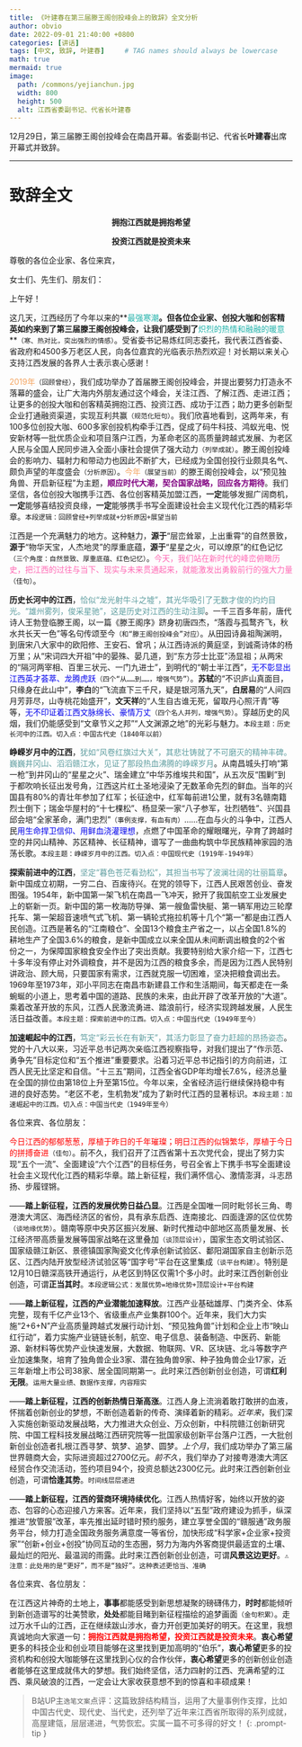 ```yaml
---
title: 《叶建春在第三届滕王阁创投峰会上的致辞》全文分析
author: obvio
date: 2022-09-01 21:40:00 +0800
categories: [讲话]
tags: [中文, 致辞, 叶建春]     # TAG names should always be lowercase
math: true
mermaid: true
image:
  path: /commons/yejianchun.jpg
  width: 800
  height: 500
  alt: 江西省委副书记、代省长叶建春
---
```


12月29日，第三届滕王阁创投峰会在南昌开幕。省委副书记、代省长**叶建春**出席开幕式并致辞。

---
# 致辞全文

**<center>拥抱江西就是拥抱希望</center>**

**<center>投资江西就是投资未来</center>**

尊敬的各位企业家、各位来宾，

女士们、先生们、朋友们：

上午好！

这几天，江西经历了今年以来的**<font color=LightSeaGreen>最强寒潮</font>**。但各位企业家、创投大咖和创客精英如约来到了第三届滕王阁创投峰会，让我们感受到了**<font color=LightSeaGreen>炽烈的热情和融融的暖意</font>**`（寒、热对比，突出强烈的情感）`。受省委书记易炼红同志委托，我代表江西省委、省政府和4500多万老区人民，向各位嘉宾的光临表示热烈欢迎！对长期以来关心支持江西发展的各界人士表示衷心感谢！

<font color=SandyBrown>2019年</font>`（回顾曾经）`，我们成功举办了首届滕王阁创投峰会，并提出要努力打造永不落幕的盛会，让广大海内外朋友通过这个峰会，关注江西、了解江西、走进江西；让更多的创投大咖和创客精英拥抱江西、投资江西、成功于江西；助力更多创新型企业打通融资渠道，实现互利共赢`（规范化短句）`。我们欣喜地看到，这两年来，有100多位创投大咖、600多家创投机构牵手江西，促成了码牛科技、鸿蚁光电、悦安新材等一批优质企业和项目落户江西，为革命老区的高质量跨越式发展、为老区人民与全国人民同步进入全面小康社会提供了强大动力`（列举成就）`。滕王阁创投峰会的影响力、辐射力和带动力也因此不断扩大，已经成为全国创投行业颇具名气、颇负声望的年度盛会`（分析原因）`。<font color=SandyBrown>今年</font>`（展望当前）`的滕王阁创投峰会，以“预见独角兽、开启新征程”为主题，**<font color=Purple>顺应时代大潮，契合国家战略，回应各方期待</font>**。我们坚信，各位创投大咖携手江西、各位创客精英加盟江西，**一定**能够发掘广阔商机，**一定**能够喜结投资良缘，**一定**能够携手书写全面建设社会主义现代化江西的精彩华章。`本段逻辑：回顾曾经+列举成就+分析原因+展望当前`

江西是一个充满魅力的地方。这种魅力，**源于**“层峦耸翠，上出重霄”的自然景致，**源于**“物华天宝，人杰地灵”的厚重底蕴，**源于**“星星之火，可以燎原”的红色记忆`（三个角度：自然景致、厚重底蕴、红色记忆）`。<font color=HotPink>今天，我们站在新时代的峰峦俯瞰历史，把江西的过往与当下、现实与未来贯通起来，就能激发出勇毅前行的强大力量</font>`（佳句）`。

**历史长河中的江西**，<font color=CadetBlue>恰似“龙光射牛斗之墟”，其光华吸引了无数才俊的灼灼目光。“雄州雾列，俊采星驰”，这是历史对江西的生动注脚</font>。一千三百多年前，唐代诗人王勃登临滕王阁，以一篇《滕王阁序》跻身初唐四杰，“落霞与孤鹜齐飞，秋水共长天一色”等名句传颂至今`（和“滕王阁创投峰会”对应）`。从田园诗鼻祖陶渊明，到唐宋八大家中的欧阳修、王安石、曾巩；从江西诗派的黄庭坚，到诚斋诗体的杨万里；从“宋词四大开祖”中的晏殊、晏几道，到“东方莎士比亚”汤显祖；从两宋的“隔河两宰相、百里三状元、一门九进士”，到明代的“朝士半江西”，<font color=LightRed>无不彰显出江西英才荟萃、龙腾虎跃</font>`（四个“从……到……，增强气势”）`。**苏轼**的“不识庐山真面目，只缘身在此山中”，**李白**的“飞流直下三千尺，疑是银河落九天”，**白居易**的“人间四月芳菲尽，山寺桃花始盛开”，**文天祥**的“人生自古谁无死，留取丹心照汗青”等等，<font color=LightRed>无不印证着江西文脉绵长、豪情万丈</font>`（四个名人并列，增强气势）`。穿越历史的风烟，我们仍能感受到“文章节义之邦”“人文渊源之地”的光彩与魅力。`本段主题：历史长河中的江西。切入点：中国古代史（1840年以前）`

**峥嵘岁月中的江西**，<font color=CadetBlue>犹如“风卷红旗过大关”，其悲壮铸就了不可磨灭的精神丰碑。巍巍井冈山、滔滔赣江水，见证了那段热血沸腾的峥嵘岁月</font>。从南昌城头打响“第一枪”到井冈山的“星星之火”、瑞金建立“中华苏维埃共和国”，从五次反“围剿”到于都吹响长征出发号角，江西这片红土圣地浸染了无数革命先烈的鲜血。当年的兴国县有80%的青壮年参加了红军；长征途中，红军每前进1公里，就有3名赣南籍烈士倒下；瑞金华屋村的“十七棵松”、杨显荣一家“八子参军，壮烈牺牲”、兴国县邱会培“全家革命，满门忠烈”`（事例支撑，有血有肉）`……在血与火的斗争中，江西人民<font color=LightRed>用生命捍卫信仰、用鲜血浇灌理想</font>，点燃了中国革命的耀眼曙光，孕育了跨越时空的井冈山精神、苏区精神、长征精神，谱写了一曲曲构筑中华民族精神家园的浩荡长歌。`本段主题：峥嵘岁月中的江西。切入点：中国现代史（1919年-1949年）`

**探索前进中的江西**，<font color=CadetBlue>坚定“暮色苍茫看劲松”，其担当书写了波澜壮阔的壮丽篇章</font>。新中国成立初期，一穷二白、百废待兴。在党的领导下，江西人民艰苦创业、奋发图强。1954年，新中国第一架飞机在南昌一飞冲天，掀开了我国航空工业发展史上的崭新一页。新中国的第一枚海防导弹、第一艘鱼雷快艇、第一辆军用边三轮摩托车、第一架超音速喷气式飞机、第一辆轮式拖拉机等十几个“第一”都是由江西人民创造。江西是著名的“江南粮仓”、全国13个粮食主产省之一，以占全国1.8%的耕地生产了全国3.6%的粮食，是新中国成立以来全国从未间断调出粮食的2个省份之一，为保障国家粮食安全作出了突出贡献。我要特别给大家介绍一下，江西七十多年没有停止对外调粮食，并不是因为江西的粮食多余，而是因为江西人民特别讲政治、顾大局，只要国家有需求，江西就克服一切困难，坚决把粮食调出去。1969年至1973年，邓小平同志在南昌市新建县工作和生活期间，每天都走在一条蜿蜒的小道上，思考着中国的道路、民族的未来，由此开辟了改革开放的“大道”。乘着改革开放的东风，江西人民激流勇进、踏浪前行，经济实现跨越发展，人民生活日益改善。`本段主题：探索前进中的江西。切入点：中国当代史（1949年至今）`

**加速崛起中的江西**，<font color=CadetBlue>笃定“彩云长在有新天”，其活力彰显了奋力赶超的昂扬姿态</font>。党的十八大以来，习近平总书记两次亲临江西视察指导，对我们提出了“作示范、勇争先”目标定位和“五个推进”重要要求。沿着习近平总书记指引的方向前进，江西人民无比坚定和自信。“十三五”期间，江西全省GDP年均增长7.6%，经济总量在全国的排位由第18位上升至第15位。今年以来，全省经济运行继续保持稳中有进的良好态势。“老区不老，生机勃发”成为了新时代江西的显著标识。`本段主题：加速崛起中的江西。切入点：中国当代史（1949年至今）`

各位来宾、各位朋友：

<font color=Red>今日江西的郁郁葱葱，厚植于昨日的千年璀璨；明日江西的似锦繁华，厚植于今日的拼搏奋进</font>`（佳句）`。前不久，我们召开了江西省第十五次党代会，提出了努力实现“五个一流”、全面建设“六个江西”的目标任务，号召全省上下携手书写全面建设社会主义现代化江西的精彩华章。踏上新征程，我们满怀信心、激情澎湃，斗志昂扬、步履铿锵。

——**踏上新征程，江西的发展优势日益凸显**。江西是全国唯一同时毗邻长三角、粤港澳大湾区、海西经济区的省份，具有承东启西、连南接北、四面逢源的区位优势`（谈地缘优势）`。赣南等原中央苏区振兴发展、新时代推动中部地区高质量发展、长江经济带高质量发展等国家战略在这里叠加`（谈顶层设计）`，国家生态文明试验区、国家级赣江新区、景德镇国家陶瓷文化传承创新试验区、鄱阳湖国家自主创新示范区、江西内陆开放型经济试验区等“国字号”平台在这里集成`（谈平台构建）`。特别是12月10日赣深高铁开通运行，从老区到特区仅需1个多小时。此时来江西创新创业创造，可谓**正当其时**。`本段逻辑公式：发展优势=地缘优势+顶层设计+平台构建`

——**踏上新征程，江西的产业潜能加速释放**。江西产业基础雄厚、门类齐全、体系完整，现有千亿产业13个、省级重点产业集群100个。近年来，我们大力实施“2+6+N”产业高质量跨越式发展行动计划、“预见独角兽”计划和企业上市“映山红行动”，着力实施产业链链长制，航空、电子信息、装备制造、中医药、新能源、新材料等优势产业快速发展，大数据、物联网、VR、区块链、北斗等数字产业加速集聚，培育了独角兽企业3家、潜在独角兽9家、种子独角兽企业17家，近三年新增上市公司38家、居全国同期第一。此时来江西创新创业创造，可谓**红利无限**。`运用大量业绩、数据作支撑，内容翔实`

——**踏上新征程，江西的创新热情日渐高涨**。江西人身上流淌着敢打敢拼的血液，怀揣着创新创业的梦想，不断创造着新的传奇、演绎着新的精彩。*近年来*，我们深入实施创新驱动发展战略，大力推进大众创业、万众创新，中科院赣江创新研究院、中国工程科技发展战略江西研究院等一批国家级创新平台落户江西，一大批创新创业创造者扎根江西寻梦、筑梦、追梦、圆梦。*上个月*，我们成功举办了第三届世界赣商大会，实际进资超过2700亿元。*前不久*，我们举办了对接粤港澳大湾区经贸合作交流活动，签约项目94个，投资总额达2300亿元。此时来江西创新创业创造，可谓**恰逢其势**。`时间线层层递进`

——**踏上新征程，江西的营商环境持续优化**。江西人热情好客，始终以开放的姿态、包容的心态迎接八方来客。近年来，我们坚持以“五型”政府建设为抓手，纵深推进“放管服”改革，率先推出延时错时预约服务，建立享誉全国的“赣服通”政务服务平台，倾力打造全国政务服务满意度一等省份，加快形成“科学家+企业家+投资家”“创新+创业+创投”协同互动的生态圈，努力为海内外客商提供最适宜的土壤、最灿烂的阳光、最温润的雨露。此时来江西创新创业创造，可谓**风景这边更好**。`⚠️注意：此处用的是“更好”，而不是“独好”。这种表述更恰当、准确`

各位来宾、各位朋友：

在江西这片神奇的土地上，**事事**都能感受到新思想凝聚的磅礴伟力，**时时**都能倾听到新创造谱写的壮美赞歌，**处处**都能目睹到新征程描绘的追梦画面`（金句积累）`。走过万水千山的江西，正在继续跋山涉水，奋力开创更加美好的明天。在这里，我想真诚地向大家道一句：**<font color=Red>拥抱江西就是拥抱希望，投资江西就是投资未来</font>**。**衷心希望**更多的科技企业和创业项目能够在这里找到更加高明的“伯乐”，**衷心希望**更多的投资机构和创投大咖能够在这里找到心仪的合作伙伴，**衷心希望**更多的创新创业创造者能够在这里成就伟大的梦想。我们始终坚信，活力四射的江西、充满希望的江西、乘风破浪的江西，一定会让大家收获意想不到的惊喜和丰硕成果！

>B站UP主`逸笔文案`点评：这篇致辞结构精当，运用了大量事例作支撑，比如中国古代史、现代史、当代史，还列举了近年来江西省所取得的系列成就，高屋建瓴，层层递进，气势恢宏。实属一篇不可多得的好文！
{: .prompt-tip }